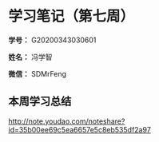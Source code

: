 # 学习笔记（第七周）

**学号：** G20200343030601

**姓名：** 冯学智

**微信：** SDMrFeng

## 本周学习总结

http://note.youdao.com/noteshare?id=35b00ee69c5ea6657e5c8eb535df2a97